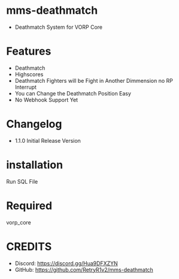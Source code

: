 # mms-deathmatch

- Deathmatch System for VORP Core

# Features
 
- Deathmatch
- Highscores
- Deathmatch Fighters will be Fight in Another Dimmension no RP Interrupt
- You can Change the Deathmatch Position Easy
- No Webhook Support Yet 

# Changelog

- 1.1.0 Initial Release Version


# installation 

 Run SQL File

# Required

vorp_core


# CREDITS
- Discord: https://discord.gg/Hua9DFXZYN
- GitHub: https://github.com/RetryR1v2/mms-deathmatch